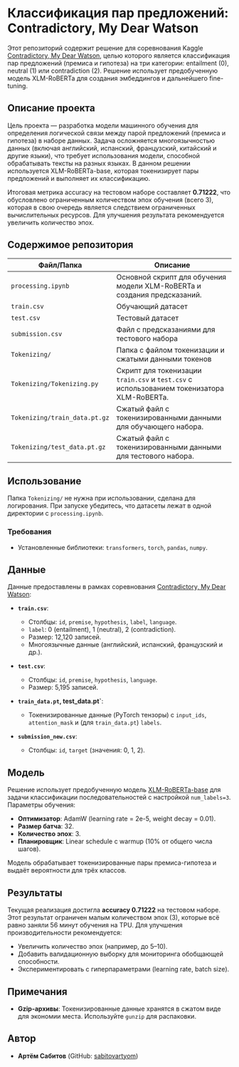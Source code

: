 # Классификация пар предложений: Contradictory, My Dear Watson

Этот репозиторий содержит решение для соревнования Kaggle [Contradictory, My Dear Watson](https://www.kaggle.com/competitions/contradictory-my-dear-watson), целью которого является классификация пар предложений (премиса и гипотеза) на три категории: entailment (0), neutral (1) или contradiction (2). Решение использует предобученную модель XLM-RoBERTa для создания эмбеддингов и дальнейшего fine-tuning.

## Описание проекта

Цель проекта — разработка модели машинного обучения для определения логической связи между парой предложений (премиса и гипотеза) в наборе данных. Задача осложняется многоязычностью данных (включая английский, испанский, французский, китайский и другие языки), что требует использования модели, способной обрабатывать тексты на разных языках. В данном решении используется XLM-RoBERTa-base, которая токенизирует пары предложений и выполняет их классификацию.

Итоговая метрика accuracy на тестовом наборе составляет **0.71222**, что обусловлено ограниченным количеством эпох обучения (всего 3), которая в свою очередь является следствием ограниченных вычислительных ресурсов. Для улучшения результата рекомендуется увеличить количество эпох.

## Содержимое репозитория

| Файл/Папка | Описание |
|------------|----------|
| `processing.ipynb`                   | Основной скрипт для обучения модели XLM-RoBERTa и создания предсказаний.                   |
| `train.csv`                          | Обучающий датасет                                                                          |
| `test.csv`                           | Тестовый датасет                                                                           |
| `submission.csv`                     | Файл с предсказаниями для тестового набора                                                 |
| `Tokenizing/`                        | Папка с файлом токенизации и сжатыми данными токенов                                       |
| `Tokenizing/Tokenizing.py`           | Скрипт для токенизации `train.csv` и `test.csv` с использованием токенизатора XLM-RoBERTa. |
| `Tokenizing/train_data.pt.gz`        | Сжатый файл с токенизированными данными для обучающего набора.                             |
| `Tokenizing/test_data.pt.gz`         | Сжатый файл с токенизированными данными для тестового набора.                              |

## Использование

Папка `Tokenizing/` не нужна при использовании, сделана для логирования. При запуске убедитесь, что датасеты лежат в одной директории с `processing.ipynb`.

### Требования
- Установленные библиотеки: `transformers`, `torch`, `pandas`, `numpy`.

## Данные

Данные предоставлены в рамках соревнования [Contradictory, My Dear Watson](https://www.kaggle.com/competitions/contradictory-my-dear-watson):

- **`train.csv`**:
  - Столбцы: `id`, `premise`, `hypothesis`, `label`, `language`.
  - `label`: 0 (entailment), 1 (neutral), 2 (contradiction).
  - Размер: 12,120 записей.
  - Многоязычные данные (английский, испанский, французский и др.).

- **`test.csv`**:
  - Столбцы: `id`, `premise`, `hypothesis`, `language`.
  - Размер: 5,195 записей.

- **`train_data.pt`, test_data.pt`**:
  - Токенизированные данные (PyTorch тензоры) с `input_ids`, `attention_mask` и (для `train_data.pt`) `labels`.

- **`submission_new.csv`**:
  - Столбцы: `id`, `target` (значения: 0, 1, 2).

## Модель

Решение использует предобученную модель [XLM-RoBERTa-base](https://huggingface.co/xlm-roberta-base) для задачи классификации последовательностей с настройкой `num_labels=3`. Параметры обучения:
- **Оптимизатор**: AdamW (learning rate = 2e-5, weight decay = 0.01).
- **Размер батча**: 32.
- **Количество эпох**: 3.
- **Планировщик**: Linear schedule с warmup (10% от общего числа шагов).

Модель обрабатывает токенизированные пары премиса-гипотеза и выдаёт вероятности для трёх классов.

## Результаты

Текущая реализация достигла **accuracy 0.71222** на тестовом наборе. Этот результат ограничен малым количеством эпох (3), которые всё равно заняли 56 минут обучения на TPU. Для улучшения производительности рекомендуется:
- Увеличить количество эпох (например, до 5–10).
- Добавить валидационную выборку для мониторинга обобщающей способности.
- Экспериментировать с гиперпараметрами (learning rate, batch size).

## Примечания

- **Gzip-архивы**: Токенизированные данные хранятся в сжатом виде для экономии места. Используйте `gunzip` для распаковки.

## Автор

- **Артём Сабитов** (GitHub: [sabitovartyom](https://github.com/sabitovartyom))
